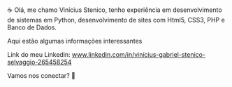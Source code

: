 ☕ Olá, me chamo Vinícius Stenico, tenho experiência em desenvolvimento de sistemas em Python, desenvolvimento de sites com Html5, CSS3, PHP e Banco de Dados.

Aqui estão algumas informações interessantes

Link do meu Linkedin: www.linkedin.com/in/vinícius-gabriel-stenico-selvaggio-265458254

Vamos nos conectar? 👋
